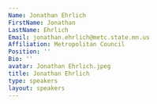 ```yaml
---
Name: Jonathan Ehrlich
FirstName: Jonathan
LastName: Ehrlich
Email: jonathan.ehrlich@metc.state.mn.us
Affiliation: Metropolitan Council
Position: ''
Bio: ''
avatar: Jonathan Ehrlich.jpeg
title: Jonathan Ehrlich
type: speakers
layout: speakers
---
```


